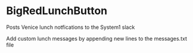 # BigRedLunchButton
Posts Venice lunch notfications to the System1 slack

Add custom lunch messages by appending new lines to the messages.txt file
